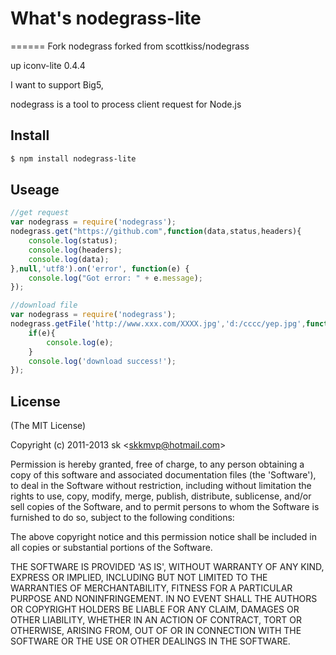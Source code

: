 # What's nodegrass-lite

======
 Fork nodegrass forked from scottkiss/nodegrass
 
 up iconv-lite 0.4.4
 
 I want to support Big5,

 nodegrass is a tool to process client request for Node.js
  
## Install
```bash
$ npm install nodegrass-lite
```
  
## Useage
```js
//get request
var nodegrass = require('nodegrass');
nodegrass.get("https://github.com",function(data,status,headers){
	console.log(status);
	console.log(headers);
	console.log(data);
},null,'utf8').on('error', function(e) {
    console.log("Got error: " + e.message);
});

//download file
var nodegrass = require('nodegrass');
nodegrass.getFile('http://www.xxx.com/XXXX.jpg','d:/cccc/yep.jpg',function(e){
	if(e){
		console.log(e);
	}
	console.log('download success!');
});

```
## License

(The MIT License)

Copyright (c) 2011-2013 sk &lt;skkmvp@hotmail.com&gt;

Permission is hereby granted, free of charge, to any person obtaining
a copy of this software and associated documentation files (the
'Software'), to deal in the Software without restriction, including
without limitation the rights to use, copy, modify, merge, publish,
distribute, sublicense, and/or sell copies of the Software, and to
permit persons to whom the Software is furnished to do so, subject to
the following conditions:

The above copyright notice and this permission notice shall be
included in all copies or substantial portions of the Software.

THE SOFTWARE IS PROVIDED 'AS IS', WITHOUT WARRANTY OF ANY KIND,
EXPRESS OR IMPLIED, INCLUDING BUT NOT LIMITED TO THE WARRANTIES OF
MERCHANTABILITY, FITNESS FOR A PARTICULAR PURPOSE AND NONINFRINGEMENT.
IN NO EVENT SHALL THE AUTHORS OR COPYRIGHT HOLDERS BE LIABLE FOR ANY
CLAIM, DAMAGES OR OTHER LIABILITY, WHETHER IN AN ACTION OF CONTRACT,
TORT OR OTHERWISE, ARISING FROM, OUT OF OR IN CONNECTION WITH THE
SOFTWARE OR THE USE OR OTHER DEALINGS IN THE SOFTWARE.
  
